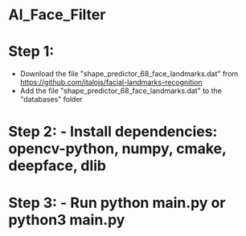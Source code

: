 # AI_Face_Filter

# Step 1: 
- Download the file "shape_predictor_68_face_landmarks.dat" from https://github.com/italojs/facial-landmarks-recognition
- Add the file "shape_predictor_68_face_landmarks.dat" to the "databases" folder
          
# Step 2: - Install dependencies: opencv-python, numpy, cmake, deepface, dlib

# Step 3: - Run python main.py or python3 main.py

